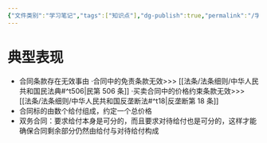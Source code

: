 ```yaml
---
{"文件类别":"学习笔记","tags":["知识点"],"dg-publish":true,"permalink":"/学习笔记studyup/知识点cheese/客观可分性/","dgPassFrontmatter":true,"created":"2024-07-18T11:05:36.812+08:00","updated":"2024-09-30T11:31:48.168+08:00"}
---
```


# 典型表现
- 合同条款存在无效事由
·合同中的免责条款无效>>> [[法条/法条细则/中华人民共和国民法典#^t506\|民第 506 条]]
·买卖合同中的价格约束条款无效>>> [[法条/法条细则/中华人民共和国反垄断法#^t18\|反垄断第 18 条]]
- 合同标的由数个给付组成，约定一个总价格
- 双务合同：要求给付本身是可分的，而且要求对待给付也是可分的，这样才能确保合同剩余部分仍然由给付与对待给付构成
